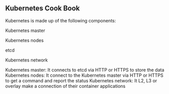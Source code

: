 ## Kubernetes Cook Book 
Kubernetes is made up of the following components:

Kubernetes master 

Kubernetes nodes

etcd

Kubernetes network

Kubernetes master: It connects to etcd via HTTP or HTTPS to store the data
Kubernetes nodes: It connect to the Kubernetes master via HTTP or HTTPS to get a command and report the status
Kubernetes network: It L2, L3 or overlay make a connection of their container applications
